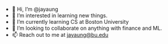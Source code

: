 - 👋 Hi, I’m @jayaung
- 👀 I’m interested in learning new things.
- 🌱 I’m currently learning CS at Boston University
- 💞️ I’m looking to collaborate on anything with finance and ML.
- 📫 Reach out to me at jayaung@bu.edu
<!---
jayaung/jayaung is a ✨ special ✨ repository because its `README.md` (this file) appears on your GitHub profile.
You can click the Preview link to take a look at your changes.
--->
